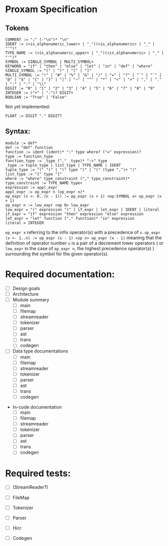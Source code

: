 
# Proxam Specification

## Tokens

```antlr
COMMENT := ";" (-"\n")* "\n"
IDENT := (<is_alphanumeric_lower> | "_")(<is_alphanumeric> | "_" | "'")*
TYPE_NAME := (<is_alphanumeric_upper> | "_")(<is_alphanumeric> | "_" | "'")*
SYMBOL := SINGLE_SYMBOL | MULTI_SYMBOL+
KEYWORD = "if" | "then" | "else" | "let" | "in" | "def" | "where"
SINGLE_SYMBOL := "(" | ")" | "[" | "]"
MULTI_SYMBOL := "!" | "#" | "%" | "&" | "/" | "=" | "?" | "`" | "´" | "@" | "$" | "{" | "}" | "|" | "~" | "^" | "*" | "<" | ">" | "," | "." | ":" | "-" | "\\"
DIGIT := "0" | "1" | "2" | "3" | "4" | "5" | "6" | "7" | "8" | "9"
INTEGER := ("+" | "-")? DIGIT+
BOOLEAN := "True" | "False"
```

Not yet implemented:
```antlr
FLOAT := DIGIT "." DIGIT?
```

## Syntax:
```antlr
module := def*
def := "def" function
function := ident (ident)* ":" type where? ("=" expression)?
type := function_type
function_type := _type ("," _type)* "->" type
_type := tuple_type | list_type | TYPE_NAME | IDENT
tuple_type := "(" ")" | "(" type ")" | "(" (type ",")+ ")"
list_type := "[" type "]"
where := "where" type_constraint ("," type_constraint)*
type_constraint := TYPE_NAME type+
expression := appl_expr
appl_expr := op_expr n (op_expr n)*
op_expr (x <- 0..(n - 1)) := op_expr (x + 1) <op:SYMBOL x> op_expr (x + 1)
op_expr n := low_expr <op 0> low_expr
low_expr = "(" expression ")" | if_expr | let_expr | IDENT | literal
if_expr = "if" expression "then" expression "else" expression
let_expr = "let" function ("," function)* "in" expression
literal = INTEGER
```

`op_expr x` referring to the infix operator(s) with a precedence of `x`.
`op_expr (x <- 1..n) := op_expr (x - 1) <op x> op_expr (x - 1)` meaning that the definition of operator number `x` is a pair of a decrement lower operators ( or `low_expr` in the case of `op_expr n`, the highest precedence operator(s) ) surrounding the symbol for the given operator(s).

# Required documentation:
* [ ] Design goals
* [ ] Architecture
* [ ] Module summary
  - [ ] main
  - [ ] filemap
  - [ ] streamreader
  - [ ] tokenizer
  - [ ] parser
  - [ ] ast
  - [ ] trans
  - [ ] codegen
* [ ] Data type documentations
  - [ ] main
  - [ ] filemap
  - [ ] streamreader
  - [ ] tokenizer
  - [ ] parser
  - [ ] ast
  - [ ] trans
  - [ ] codegen
* In-code documentation
  - [ ] main
  - [ ] filemap
  - [ ] streamreader
  - [ ] tokenizer
  - [ ] parser
  - [ ] ast
  - [ ] trans
  - [ ] codegen

# Required tests:
* [ ] (StreamReader?)
* [ ] FileMap
* [ ] Tokenizer
* [ ] Parser
* [ ] Hicr
* [ ] Codegen

